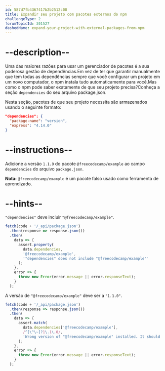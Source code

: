 ```yaml
---
id: 587d7fb4367417b2b2512c00
title: Expandir seu projeto com pacotes externos do npm
challengeType: 2
forumTopicId: 301527
dashedName: expand-your-project-with-external-packages-from-npm
---
```


# --description--

Uma das maiores razões para usar um gerenciador de pacotes é a sua poderosa gestão de dependências.Em vez de ter que garantir manualmente que tem todas as dependências sempre que você configurar um projeto em um novo computador, o npm instala tudo automaticamente para você.Mas como o npm pode saber exatamente de que seu projeto precisa?Conheça a seção `dependencies` do seu arquivo package.json.

Nesta seção, pacotes de que seu projeto necessita são armazenados usando o seguinte formato:

```json
"dependencies": {
  "package-name": "version",
  "express": "4.14.0"
}

```

# --instructions--

Adicione a versão `1.1.0` do pacote `@freecodecamp/example` ao campo `dependencies` do arquivo `package.json`.

**Nota:** `@freecodecamp/example` é um pacote falso usado como ferramenta de aprendizado.

# --hints--

`"dependencies"` deve incluir `"@freecodecamp/example"`.

```js
fetch(code + '/_api/package.json')
  .then(response => response.json())
  .then(
    data => {
      assert.property(
        data.dependencies,
        '@freecodecamp/example',
        '"dependencies" does not include "@freecodecamp/example"'
      );
    },
    error => {
      throw new Error(error.message || error.responseText);
    }
  );
```

A versão de `"@freecodecamp/example"` deve ser a `"1.1.0"`.

```js
fetch(code + '/_api/package.json')
  .then(response => response.json())
  .then(
    data => {
      assert.match(
        data.dependencies['@freecodecamp/example'],
        /^[\^\~]?1\.1\.0/,
        'Wrong version of "@freecodecamp/example" installed. It should be 1.1.0'
      );
    },
    error => {
      throw new Error(error.message || error.responseText);
    }
  );
```
